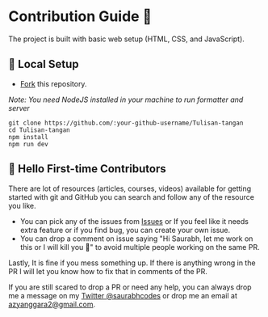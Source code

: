 # Contribution Guide 🌻

The project is built with basic web setup (HTML, CSS, and JavaScript).

## 🐨 Local Setup

- [Fork](https://github.com/azyanggara2707/Tulisan-tangan/fork) this repository.

*Note: You need NodeJS installed in your machine to run formatter and server*

```
git clone https://github.com/:your-github-username/Tulisan-tangan
cd Tulisan-tangan
npm install
npm run dev
```

## 🤗 Hello First-time Contributors

There are lot of resources (articles, courses, videos) available for getting started with git and GitHub you can search and follow any of the resource you like.

- You can pick any of the issues from [Issues](https://github.com/azyanggara2707/Tulisan-tangan/issues) or If you feel like it needs extra feature or if you find bug, you can create your own issue.
- You can drop a comment on issue saying "Hi Saurabh, let me work on this or I will kill you 🔪" to avoid multiple people working on the same PR.

Lastly, It is fine if you mess something up. If there is anything wrong in the PR I will let you know how to fix that in comments of the PR.

If you are still scared to drop a PR or need any help, you can always drop me a message on my [Twitter @saurabhcodes](https://twitter.com/azyanggara) or drop me an email at azyanggara2@gmail.com.
